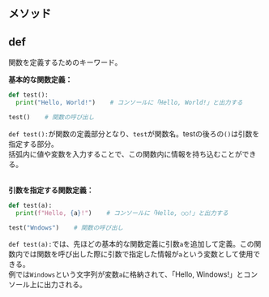 ## メソッド
## def
関数を定義するためのキーワード。<br>

**基本的な関数定義：**
```python
def test():
  print("Hello, World!")    # コンソールに「Hello, World!」と出力する

test()    # 関数の呼び出し
```
`def test():`が関数の定義部分となり、`test`が関数名。testの後ろの`()`は引数を指定する部分。  
括弧内に値や変数を入力することで、この関数内に情報を持ち込むことができる。<br>
<br>

**引数を指定する関数定義：**
```python
def test(a):
  print(f"Hello, {a}!")    # コンソールに「Hello, ○○!」と出力する

test("Wndows")    # 関数の呼び出し
```
`def test(a):`では、先ほどの基本的な関数定義に引数`a`を追加して定義。この関数内では関数を呼び出した際に引数で指定した情報が`a`という変数として使用できる。<br>
例では`Windows`という文字列が変数`a`に格納されて、「Hello, Windows!」とコンソール上に出力される。

